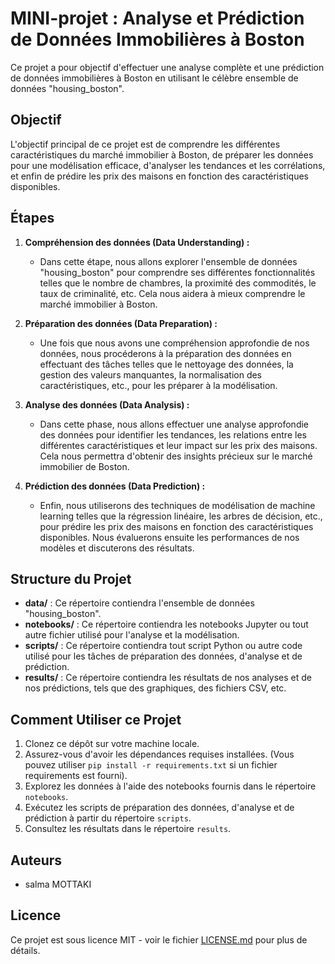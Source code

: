

# MINI-projet : Analyse et Prédiction de Données Immobilières à Boston

Ce projet a pour objectif d'effectuer une analyse complète et une prédiction de données immobilières à Boston en utilisant le célèbre ensemble de données "housing_boston".

## Objectif

L'objectif principal de ce projet est de comprendre les différentes caractéristiques du marché immobilier à Boston, de préparer les données pour une modélisation efficace, d'analyser les tendances et les corrélations, et enfin de prédire les prix des maisons en fonction des caractéristiques disponibles.

## Étapes

1. **Compréhension des données (Data Understanding) :**
   - Dans cette étape, nous allons explorer l'ensemble de données "housing_boston" pour comprendre ses différentes fonctionnalités telles que le nombre de chambres, la proximité des commodités, le taux de criminalité, etc. Cela nous aidera à mieux comprendre le marché immobilier à Boston.

2. **Préparation des données (Data Preparation) :**
   - Une fois que nous avons une compréhension approfondie de nos données, nous procéderons à la préparation des données en effectuant des tâches telles que le nettoyage des données, la gestion des valeurs manquantes, la normalisation des caractéristiques, etc., pour les préparer à la modélisation.

3. **Analyse des données (Data Analysis) :**
   - Dans cette phase, nous allons effectuer une analyse approfondie des données pour identifier les tendances, les relations entre les différentes caractéristiques et leur impact sur les prix des maisons. Cela nous permettra d'obtenir des insights précieux sur le marché immobilier de Boston.

4. **Prédiction des données (Data Prediction) :**
   - Enfin, nous utiliserons des techniques de modélisation de machine learning telles que la régression linéaire, les arbres de décision, etc., pour prédire les prix des maisons en fonction des caractéristiques disponibles. Nous évaluerons ensuite les performances de nos modèles et discuterons des résultats.

## Structure du Projet

- **data/** : Ce répertoire contiendra l'ensemble de données "housing_boston".
- **notebooks/** : Ce répertoire contiendra les notebooks Jupyter ou tout autre fichier utilisé pour l'analyse et la modélisation.
- **scripts/** : Ce répertoire contiendra tout script Python ou autre code utilisé pour les tâches de préparation des données, d'analyse et de prédiction.
- **results/** : Ce répertoire contiendra les résultats de nos analyses et de nos prédictions, tels que des graphiques, des fichiers CSV, etc.

## Comment Utiliser ce Projet

1. Clonez ce dépôt sur votre machine locale.
2. Assurez-vous d'avoir les dépendances requises installées. (Vous pouvez utiliser `pip install -r requirements.txt` si un fichier requirements est fourni).
3. Explorez les données à l'aide des notebooks fournis dans le répertoire `notebooks`.
4. Exécutez les scripts de préparation des données, d'analyse et de prédiction à partir du répertoire `scripts`.
5. Consultez les résultats dans le répertoire `results`.

## Auteurs

- salma MOTTAKI

## Licence

Ce projet est sous licence MIT - voir le fichier [LICENSE.md](LICENSE.md) pour plus de détails.
